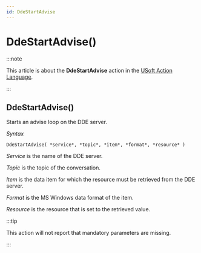 ```yaml
---
id: DdeStartAdvise
---
```


# DdeStartAdvise()




:::note

This article is about the **DdeStartAdvise** action in the [USoft Action Language](/Task_flow/Action_Language_reference/USoft_Action_Language.md).

:::

## **DdeStartAdvise()**

Starts an advise loop on the DDE server.

*Syntax*

```
DdeStartAdvise( *service*, *topic*, *item*, *format*, *resource* )
```

*Service* is the name of the DDE server.

*Topic* is the topic of the conversation.

*Item* is the data item for which the resource must be retrieved from the DDE server.

*Format* is the MS Windows data format of the item.

*Resource* is the resource that is set to the retrieved value.


:::tip

This action will not report that mandatory parameters are missing.

:::
